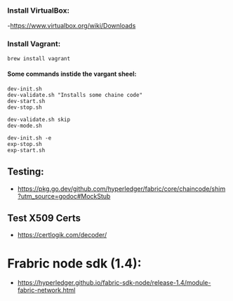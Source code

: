 ### Install VirtualBox:
-https://www.virtualbox.org/wiki/Downloads

### Install Vagrant:
```
brew install vagrant
```


#### Some commands instide the vargant sheel:
```
dev-init.sh
dev-validate.sh "Installs some chaine code"
dev-start.sh 
dev-stop.sh 

dev-validate.sh skip
dev-mode.sh 

dev-init.sh -e
exp-stop.sh
exp-start.sh
```


## Testing:
- https://pkg.go.dev/github.com/hyperledger/fabric/core/chaincode/shim?utm_source=godoc#MockStub


## Test X509 Certs 
- https://certlogik.com/decoder/

# Frabric node sdk (1.4):
- https://hyperledger.github.io/fabric-sdk-node/release-1.4/module-fabric-network.html